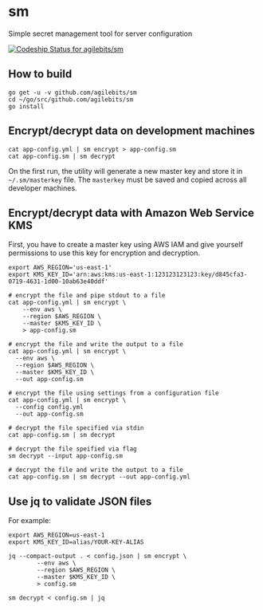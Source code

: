 # sm
Simple secret management tool for server configuration

[ ![Codeship Status for agilebits/sm](https://app.codeship.com/projects/33899e80-fae5-0134-b168-721cf569a862/status?branch=master)](https://app.codeship.com/projects/211385)

## How to build

```
go get -u -v github.com/agilebits/sm
cd ~/go/src/github.com/agilebits/sm
go install
```
## Encrypt/decrypt data on development machines

```
cat app-config.yml | sm encrypt > app-config.sm
cat app-config.sm | sm decrypt
```

On the first run, the utility will generate a new master key and store it in `~/.sm/masterkey` file. The `masterkey` must be saved and copied across all developer machines.


## Encrypt/decrypt data with Amazon Web Service KMS

First, you have to create a master key using AWS IAM and give yourself permissions to use this key for encryption and decryption.

```
export AWS_REGION='us-east-1'
export KMS_KEY_ID='arn:aws:kms:us-east-1:123123123123:key/d845cfa3-0719-4631-1d00-10ab63e40ddf'

# encrypt the file and pipe stdout to a file
cat app-config.yml | sm encrypt \
	--env aws \
	--region $AWS_REGION \
	--master $KMS_KEY_ID \
	> app-config.sm

# encrypt the file and write the output to a file
cat app-config.yml | sm encrypt \
  --env aws \
  --region $AWS_REGION \
  --master $KMS_KEY_ID \
  --out app-config.sm

# encrypt the file using settings from a configuration file
cat app-config.yml | sm encrypt \
  --config config.yml
  --out app-config.sm

# decrypt the file specified via stdin
cat app-config.sm | sm decrypt

# decrypt the file speified via flag
sm decrypt --input app-config.sm

# decrypt the file and write the output to a file
cat app-config.sm | sm decrypt --out app-config.yml
```

## Use jq to validate JSON files

For example:
```
export AWS_REGION=us-east-1
export KMS_KEY_ID=alias/YOUR-KEY-ALIAS

jq --compact-output . < config.json | sm encrypt \
        --env aws \
        --region $AWS_REGION \
        --master $KMS_KEY_ID \
        > config.sm

sm decrypt < config.sm | jq

```




